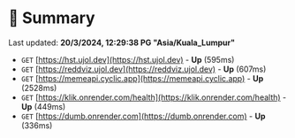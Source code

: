 # 📖 Summary
Last updated: **20/3/2024, 12:29:38 PG "Asia/Kuala_Lumpur"**

- `GET` [https://hst.ujol.dev](https://hst.ujol.dev) - **Up** (595ms)
- `GET` [https://reddviz.ujol.dev](https://reddviz.ujol.dev) - **Up** (607ms)
- `GET` [https://memeapi.cyclic.app](https://memeapi.cyclic.app) - **Up** (2528ms)
- `GET` [https://klik.onrender.com/health](https://klik.onrender.com/health) - **Up** (449ms)
- `GET` [https://dumb.onrender.com](https://dumb.onrender.com) - **Up** (336ms)
